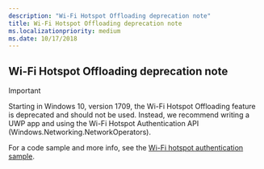 ```yaml
---
description: "Wi-Fi Hotspot Offloading deprecation note"
title: Wi-Fi Hotspot Offloading deprecation note
ms.localizationpriority: medium
ms.date: 10/17/2018
---
```


## Wi-Fi Hotspot Offloading deprecation note

> [!IMPORTANT]
> Starting in Windows 10, version 1709, the Wi-Fi Hotspot Offloading feature is deprecated and should not be used. Instead, we recommend writing a UWP app and using the Wi-Fi Hotspot Authentication API (Windows.Networking.NetworkOperators).
>
> For a code sample and more info, see the [Wi-Fi hotspot authentication sample](https://go.microsoft.com/fwlink/p/?linkid=854004).
